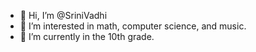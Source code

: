 - 👋 Hi, I’m @SriniVadhi
- 👀 I’m interested in math, computer science, and music.
- 🌱 I’m currently in the 10th grade.


<!---
SriniVadhi/SriniVadhi is a ✨ special ✨ repository because its `README.md` (this file) appears on your GitHub profile.
You can click the Preview link to take a look at your changes.
--->

